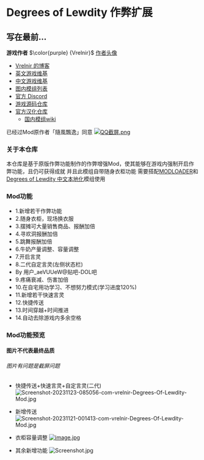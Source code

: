 # Degrees of Lewdity 作弊扩展

## 写在最前...
<b>游戏作者</b> $\color{purple} {Vrelnir}$ [作者头像](https://i.postimg.cc/9fX0Wjg4/avatar-png-200-200.png)
  - [Vrelnir 的博客](https://vrelnir.blogspot.com)
  - [英文游戏维基](https://degreesoflewdity.miraheze.org/wiki)
  - [中文游戏维基](https://degreesoflewditycn.miraheze.org/wiki)
  - [图内模组列表](https://degreesoflewditycn.miraheze.org/wiki/%E6%A8%A1%E7%BB%84%E5%88%97%E8%A1%A8)
  - [官方 Discord](https://discord.gg/VznUtEhDOL)
  - [游戏源码仓库](https://gitgud.io/Vrelnir/degrees-of-lewdity/-/tree/master)
- [官方汉化仓库](https://github.com/Eltirosto/Degrees-of-Lewdity-Chinese-Localization)
  - [国内模组wiki](https://degreesoflewditycn.miraheze.org/wiki/%E6%A8%A1%E7%BB%84%E5%88%97%E8%A1%A8)

已经过Mod原作者「隨風飄逸」同意
[![QQ截屏.png](https://picst.sunbangyan.cn/2023/11/19/b689b0aba663b9a75ec8382adb2056e6.webp)](https://i.postimg.cc/6QyvQydF/Image-1700406505100-edit-125728719731855.png)

### 关于本仓库

本仓库是基于原版作弊功能制作的作弊增强Mod，使其能够在游戏内强制开启作弊功能，且仍可获得成就
并且此模组自带随身衣柜功能
需要搭配[MODLOADER](https://github.com/Lyoko-Jeremie/DoLModLoaderBuild/releases)和
[Degrees of Lewdity 中文本地化](https://github.com/NumberSir/DoL-I18n-Build/releases)模组使用

### Mod功能
- 1.新增若干作弊功能
- 2.随身衣柜，现场换衣服
- 3.摆摊可大量销售商品、报酬加倍
- 4.寻欢洞报酬加倍
- 5.跳舞报酬加倍
- 6.牛奶产量调整、容量调整
- 7.开启言灵
- 8.二代自定言灵(左侧状态栏)
- By 用户_aeVUUeW@贴吧-DOL吧
- 9.疼痛衰减、伤害加倍
- 10.在自宅用功学习、不想努力模式(学习进度120%)
- 11.新增若干快速言灵
- 12.快捷传送
- 13.时间穿越+时间推进
- 14.自动去除游戏内多余空格

### Mod功能预览
#### 图片不代表最终品质
###### 图片有问题是截屏问题

- 快捷传送+快速言灵+自定言灵(二代)
![Screenshot-20231123-085056-com-vrelnir-Degrees-Of-Lewdity-Mod.jpg](https://i.postimg.cc/cLC1GG6Z/Screenshot-20231123-085056-com-vrelnir-Degrees-Of-Lewdity-Mod.jpg)

- 新增传送
![Screenshot-20231121-001413-com-vrelnir-Degrees-Of-Lewdity-Mod.jpg](https://i.postimg.cc/mgY6R5zx/Screenshot-20231121-224343-com-vrelnir-Degrees-Of-Lewdity-Mod.jpg)

- 衣柜容量调整
[![image.jpg](https://i.postimg.cc/RFcdtFbx/image.jpg)](https://postimg.cc/8JzLQ1SZ)

- 其余新增功能
![Screenshot.jpg](https://i.ibb.co/sF3zwRp/Screenshot-20231125-124945-com-vrelnir-Degrees-Of-Lewdity-Mod.jpg)
